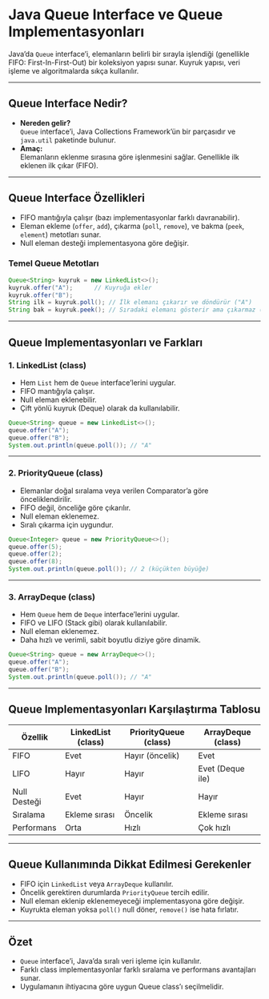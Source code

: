 # Java Queue Interface ve Queue Implementasyonları

Java’da `Queue` interface’i, elemanların belirli bir sırayla işlendiği (genellikle FIFO: First-In-First-Out) bir koleksiyon yapısı sunar. Kuyruk yapısı, veri işleme ve algoritmalarda sıkça kullanılır.

---

## Queue Interface Nedir?

- **Nereden gelir?**  
  `Queue` interface’i, Java Collections Framework’ün bir parçasıdır ve `java.util` paketinde bulunur.
- **Amaç:**  
  Elemanların eklenme sırasına göre işlenmesini sağlar. Genellikle ilk eklenen ilk çıkar (FIFO).

---

## Queue Interface Özellikleri

- FIFO mantığıyla çalışır (bazı implementasyonlar farklı davranabilir).
- Eleman ekleme (`offer`, `add`), çıkarma (`poll`, `remove`), ve bakma (`peek`, `element`) metotları sunar.
- Null eleman desteği implementasyona göre değişir.

### Temel Queue Metotları

```java
Queue<String> kuyruk = new LinkedList<>();
kuyruk.offer("A");      // Kuyruğa ekler
kuyruk.offer("B");
String ilk = kuyruk.poll(); // İlk elemanı çıkarır ve döndürür ("A")
String bak = kuyruk.peek(); // Sıradaki elemanı gösterir ama çıkarmaz ("B")
```

---

## Queue Implementasyonları ve Farkları

### 1. LinkedList (class)

- Hem `List` hem de `Queue` interface’lerini uygular.
- FIFO mantığıyla çalışır.
- Null eleman eklenebilir.
- Çift yönlü kuyruk (Deque) olarak da kullanılabilir.

```java
Queue<String> queue = new LinkedList<>();
queue.offer("A");
queue.offer("B");
System.out.println(queue.poll()); // "A"
```

---

### 2. PriorityQueue (class)

- Elemanlar doğal sıralama veya verilen Comparator’a göre önceliklendirilir.
- FIFO değil, önceliğe göre çıkarılır.
- Null eleman eklenemez.
- Sıralı çıkarma için uygundur.

```java
Queue<Integer> queue = new PriorityQueue<>();
queue.offer(5);
queue.offer(2);
queue.offer(8);
System.out.println(queue.poll()); // 2 (küçükten büyüğe)
```

---

### 3. ArrayDeque (class)

- Hem `Queue` hem de `Deque` interface’lerini uygular.
- FIFO ve LIFO (Stack gibi) olarak kullanılabilir.
- Null eleman eklenemez.
- Daha hızlı ve verimli, sabit boyutlu diziye göre dinamik.

```java
Queue<String> queue = new ArrayDeque<>();
queue.offer("A");
queue.offer("B");
System.out.println(queue.poll()); // "A"
```

---

## Queue Implementasyonları Karşılaştırma Tablosu

| Özellik         | LinkedList (class) | PriorityQueue (class) | ArrayDeque (class) |
|-----------------|-------------------|-----------------------|--------------------|
| FIFO            | Evet              | Hayır (öncelik)       | Evet               |
| LIFO            | Hayır             | Hayır                 | Evet (Deque ile)   |
| Null Desteği    | Evet              | Hayır                 | Hayır              |
| Sıralama        | Ekleme sırası     | Öncelik               | Ekleme sırası      |
| Performans      | Orta              | Hızlı                 | Çok hızlı          |

---

## Queue Kullanımında Dikkat Edilmesi Gerekenler

- FIFO için `LinkedList` veya `ArrayDeque` kullanılır.
- Öncelik gerektiren durumlarda `PriorityQueue` tercih edilir.
- Null eleman eklenip eklenemeyeceği implementasyona göre değişir.
- Kuyrukta eleman yoksa `poll()` null döner, `remove()` ise hata fırlatır.

---

## Özet

- `Queue` interface’i, Java’da sıralı veri işleme için kullanılır.
- Farklı class implementasyonlar farklı sıralama ve performans avantajları sunar.
- Uygulamanın ihtiyacına göre uygun Queue class’ı seçilmelidir.
